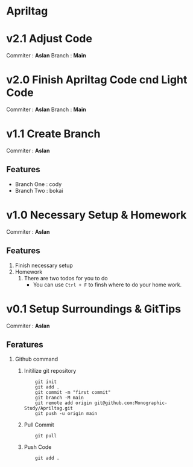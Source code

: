 # Apriltag

# v2.1 Adjust Code

Commiter : **Aslan**
Branch : **Main**

# v2.0 Finish Apriltag Code cnd Light Code

Commiter : **Aslan**
Branch : **Main**

# v1.1 Create Branch

Commiter : **Aslan**

## Features

- Branch One : cody
- Branch Two : bokai

# v1.0 Necessary Setup & Homework

Commiter : **Aslan**

## Features

1. Finish necessary setup
2. Homework
    1. There are two todos for you to do
        - You can use `Ctrl + F` to finsh where to do your home work. 

# v0.1 Setup Surroundings & GitTips

Commiter : **Aslan**

## Feratures

1.  Github command

    1. Initilize git repository
        ```
            git init
            git add .
            git commit -m "first commit"
            git branch -M main
            git remote add origin git@github.com:Monographic-Study/Apriltag.git
            git push -u origin main
        ```
    2. Pull Commit
        ```
            git pull
        ```
    3. Push Code
        ```
            git add .
        ```